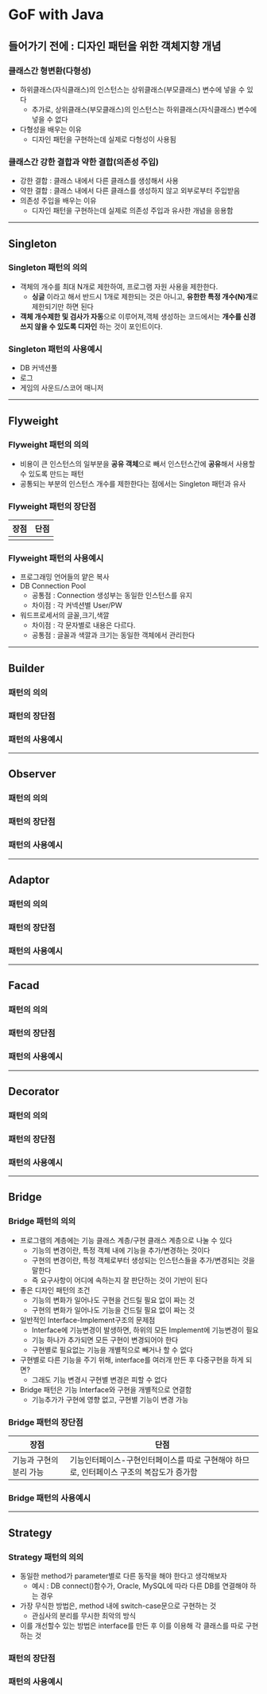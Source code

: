# GoF with Java

## 들어가기 전에 : 디자인 패턴을 위한 객체지향 개념
### 클래스간 형변환(다형성)
- 하위클래스(자식클래스)의 인스턴스는 상위클래스(부모클래스) 변수에 넣을 수 있다
    - 추가로, 상위클래스(부모클래스)의 인스턴스는 하위클래스(자식클래스) 변수에 넣을 수 없다
- 다형성을 배우는 이유
    - 디자인 패턴을 구현하는데 실제로 다형성이 사용됨

### 클래스간 강한 결합과 약한 결합(의존성 주입)
- 강한 결합 : 클래스 내에서 다른 클래스를 생성해서 사용
- 약한 결합 : 클래스 내에서 다른 클래스를 생성하지 않고 외부로부터 주입받음
- 의존성 주입을 배우는 이유
    - 디자인 패턴을 구현하는데 실제로 의존성 주입과 유사한 개념을 응용함 
---
## Singleton
### Singleton 패턴의 의의
- 객체의 개수를 최대 N개로 제한하여, 프로그램 자원 사용을 제한한다.
    - **싱글** 이라고 해서 반드시 1개로 제한되는 것은 아니고, **유한한 특정 개수(N)개**로 제한되기만 하면 된다
- **객체 개수제한 및 검사가 자동**으로 이루어져,객체 생성하는 코드에서는 **개수를 신경쓰지 않을 수 있도록 디자인** 하는 것이 포인트이다.
### Singleton 패턴의 사용예시
- DB 커넥션풀
- 로그
- 게임의 사운드/스코어 매니저
---
## Flyweight
### Flyweight 패턴의 의의
- 비용이 큰 인스턴스의 일부분을 **공유 객체**으로 빼서 인스턴스간에 **공유**해서 사용할 수 있도록 만드는 패턴
- 공통되는 부분의 인스턴스 개수를 제한한다는 점에서는 Singleton 패턴과 유사

### Flyweight 패턴의 장단점
|장점|단점|
|--|--|
|||

### Flyweight 패턴의 사용예시
- 프로그래밍 언어들의 얕은 복사
- DB Connection Pool
    - 공통점 : Connection 생성부는 동일한 인스턴스를 유지
    - 차이점 : 각 커넥션별 User/PW
- 워드프로세서의 글꼴,크기,색깔
    - 차이점 : 각 문자별로 내용은 다르다.
    - 공통점 : 글꼴과 색깔과 크기는 동일한 객체에서 관리한다
---
## Builder
### 패턴의 의의
### 패턴의 장단점
### 패턴의 사용예시
---
## Observer
### 패턴의 의의
### 패턴의 장단점
### 패턴의 사용예시
---
## Adaptor
### 패턴의 의의
### 패턴의 장단점
### 패턴의 사용예시
---
## Facad
### 패턴의 의의
### 패턴의 장단점
### 패턴의 사용예시
---
## Decorator
### 패턴의 의의
### 패턴의 장단점
### 패턴의 사용예시
---
## Bridge
### Bridge 패턴의 의의
- 프로그램의 계층에는 기능 클래스 계층/구현 클래스 계층으로 나눌 수 있다
    - 기능의 변경이란, 특정 객체 내에 기능을 추가/변경하는 것이다
    - 구현의 변경이란, 특정 객체로부터 생성되는 인스턴스들을 추가/변경되는 것을 말한다
    - 즉 요구사항이 어디에 속하는지 잘 판단하는 것이 기반이 된다
- 좋은 디자인 패턴의 조건
    - 기능의 변화가 일어나도 구현을 건드릴 필요 없이 짜는 것
    - 구현의 변화가 일어나도 기능을 건드릴 필요 없이 짜는 것
- 일반적인 Interface-Implement구조의 문제점
    - Interface에 기능변경이 발생하면, 하위의 모든 Implement에 기능변경이 필요
    - 기능 하나가 추가되면 모든 구현이 변경되어야 한다
    - 구현별로 필요없는 기능을 개별적으로 빼거나 할 수 없다
- 구현별로 다른 기능을 주기 위해, interface를 여러개 만든 후 다중구현을 하게 되면?
    - 그래도 기능 변경시 구현별 변경은 피할 수 없다
- Bridge 패턴은 기능 Interface와 구현을 개별적으로 연결함
    - 기능추가가 구현에 영향 없고, 구현별 기능이 변경 가능

### Bridge 패턴의 장단점
|장점|단점|
|--|--|
|기능과 구현의 분리 가능|기능인터페이스-구현인터페이스를 따로 구현해야 하므로, 인터페이스 구조의 복잡도가 증가함|

### Bridge 패턴의 사용예시
---
## Strategy
### Strategy 패턴의 의의
- 동일한 method가 parameter별로 다른 동작을 해야 한다고 생각해보자
    - 예시 : DB connect()함수가, Oracle, MySQL에 따라 다른 DB를 연결해야 하는 경우
- 가장 무식한 방법은, method 내에 switch-case문으로 구현하는 것
    - 관심사의 분리를 무시한 최악의 방식
- 이를 개선할수 있는 방법은 interface를 만든 후 이를 이용해 각  클래스를 따로 구현하는 것

### 패턴의 장단점

### 패턴의 사용예시
